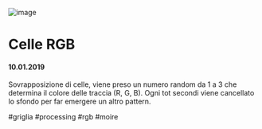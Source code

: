![image](https://github.com/KeremTurkyilmaz/TypeMistmatchSketch/blob/master/Celle%20RGB/image/CelleRGB.png)

# Celle RGB

#### 10.01.2019

Sovrapposizione di celle, viene preso un numero random da 1 a 3 che determina il colore delle traccia (R, G, B). Ogni tot secondi viene cancellato lo sfondo per far emergere un altro pattern. 

\#griglia \#processing \#rgb \#moire
